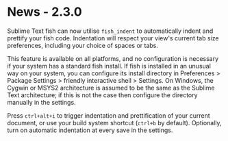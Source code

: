 News - 2.3.0
============

Sublime Text fish can now utilise `fish_indent` to automatically indent and prettify your fish code. Indentation will respect your view's current tab size preferences, including your choice of spaces or tabs.

This feature is available on all platforms, and no configuration is necessary if your system has a standard fish install. If fish is installed in an unusual way on your system, you can configure its install directory in Preferences > Package Settings > friendly interactive shell > Settings. On Windows, the Cygwin or MSYS2 architecture is assumed to be the same as the Sublime Text architecture; if this is not the case then configure the directory manually in the settings.

Press `ctrl+alt+i` to trigger indentation and prettification of your current document, or use your build system shortcut (`ctrl+b` by default). Optionally, turn on automatic indentation at every save in the settings.
